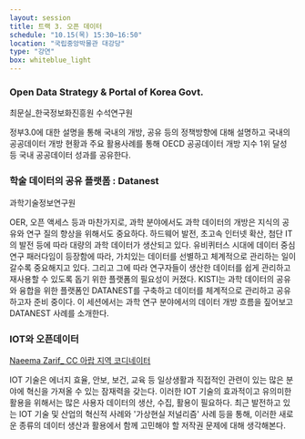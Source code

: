 ```yaml
---
layout: session
title: 트랙 3. 오픈 데이터
schedule: "10.15(목) 15:30~16:50"
location: "국립중앙박물관 대강당"
type: "강연"
box: whiteblue_light
---
```


### Open Data Strategy & Portal of Korea Govt.

최문실_한국정보화진흥원 수석연구원

정부3.0에 대한 설명을 통해 국내의 개방, 공유 등의 정책방향에 대해 설명하고 국내의 공공데이터 개방 현황과 주요 활용사례를 통해 OECD 공공데이터 개방 지수 1위 달성 등 국내 공공데이터 성과를 공유한다.


### 학술 데이터의 공유 플랫폼 : Datanest

과학기술정보연구원

OER, 오픈 액세스 등과 마찬가지로, 과학 분야에서도 과학 데이터의 개방은 지식의 공유와 연구 질의 향상을 위해서도 중요하다. 하드웨어 발전, 초고속 인터넷 확산, 첨단 IT의 발전 등에 따라 대량의 과학 데이터가 생산되고 있다. 유비퀴터스 시대에 데이터 중심 연구 패러다임이 등장함에 따라, 가치있는 데이터를 선별하고 체계적으로 관리하는 일이 갈수록 중요해지고 있다. 그리고 그에 따라 연구자들이 생산한 데이터를 쉽게 관리하고 재사용할 수 있도록 돕기 위한 플랫폼의 필요성이 커졌다. KISTI는 과학 데이터의 공유와 융합을 위한 플랫폼인 DATANEST를 구축하고 데이터를 체계적으로 관리하고 공유하고자 준비 중이다. 이 세션에서는 과학 연구 분야에서의 데이터 개방 흐름을 짚어보고 DATANEST 사례를 소개한다.


### IOT와 오픈데이터

[Naeema Zarif_ CC 아랍 지역 코디네이터](/speakers.html#speaker8)

IOT 기술은 에너지 효율, 안보, 보건, 교육 등 일상생활과 직접적인 관련이 있는 많은 분야에 혁신을 가져올 수 있는 잠재력을 갖는다. 이러한 IOT 기술의 효과적이고 유의미한 활용을 위해서는 많은 사용자 데이터의 생산, 수집, 활용이 필요하다. 최근 발전하고 있는 IOT 기술 및 산업의 혁신적 사례와 '가상현실 저널리즘' 사례 등을 통해, 이러한 새로운 종류의 데이터 생산과 활용에서 함께 고민해야 할 저작권 문제에 대해 생각해본다.
